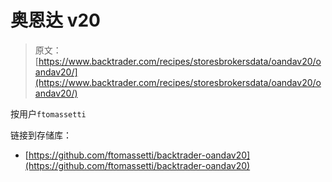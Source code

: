 # 奥恩达 v20

> 原文： [https://www.backtrader.com/recipes/storesbrokersdata/oandav20/oandav20/](https://www.backtrader.com/recipes/storesbrokersdata/oandav20/oandav20/)

按用户`ftomassetti`

链接到存储库：

*   [https://github.com/ftomassetti/backtrader-oandav20](https://github.com/ftomassetti/backtrader-oandav20)